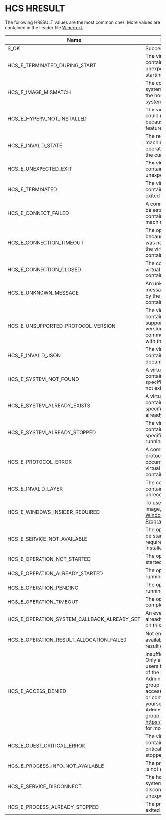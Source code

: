 # HCS HRESULT


The following HRESULT values are the most common ones. More values are contained in the header file [Winerror.h](https://docs.microsoft.com/en-us/windows/win32/api/winerror/)


|Name|Description|Value|
|---|---|---|
|S_OK|Success|0x00000000|
|HCS_E_TERMINATED_DURING_START|The virtual machine or container exited unexpectedly while starting|0x80370100|
|HCS_E_IMAGE_MISMATCH|The container operating system does not match the host operating system|0x80370101|
|HCS_E_HYPERV_NOT_INSTALLED|The virtual machine could not be started because a required feature is not installed|0x80370102|
|HCS_E_INVALID_STATE|The requested virtual machine or container operation is not valid in the current state|0x80370105|
|HCS_E_UNEXPECTED_EXIT|The virtual machine or container exited unexpectedly|0x80370106|
|HCS_E_TERMINATED|The virtual machine or container was forcefully exited|0x80370107|
|HCS_E_CONNECT_FAILED|A connection could not be established with the container or virtual machine|0x80370108|
|HCS_E_CONNECTION_TIMEOUT|The operation timed out because a response was not received from the virtual machine or container|0x80370109|
|HCS_E_CONNECTION_CLOSED|The connection with the virtual machine or container was closed|0x8037010A|
|HCS_E_UNKNOWN_MESSAGE|An unknown internal message was received by the virtual machine or container|0x8037010B|
|HCS_E_UNSUPPORTED_PROTOCOL_VERSION|The virtual machine or container does not support an available version of the communication protocol with the host|0x8037010C|
|HCS_E_INVALID_JSON|The virtual machine or container JSON document is invalid|0x8037010D|
|HCS_E_SYSTEM_NOT_FOUND|A virtual machine or container with the specified identifier does not exist|0x8037010E|
|HCS_E_SYSTEM_ALREADY_EXISTS|A virtual machine or container with the specified identifier already exists.|0x8037010F|
|HCS_E_SYSTEM_ALREADY_STOPPED|The virtual machine or container with the specified identifier is not running|0x80370110|
|HCS_E_PROTOCOL_ERROR|A communication protocol error has occurred between the virtual machine or container and the host|0x80370111|
|HCS_E_INVALID_LAYER|The container image contains a layer with an unrecognized format|0x80370112|
|HCS_E_WINDOWS_INSIDER_REQUIRED|To use this container image, you must join [the Windows Insider Program](https://go.microsoft.com/fwlink/?linkid=850659)|0x80370113|
|HCS_E_SERVICE_NOT_AVAILABLE|The operation could not be started because a required feature is not installed|0x80370114|
|HCS_E_OPERATION_NOT_STARTED|The operation has not started|0x80370115|
|HCS_E_OPERATION_ALREADY_STARTED|The operation is already running|0x80370116|
|HCS_E_OPERATION_PENDING|The operation is still running|0x80370117|
|HCS_E_OPERATION_TIMEOUT|The operation did not complete in time|0x80370118|
|HCS_E_OPERATION_SYSTEM_CALLBACK_ALREADY_SET|An event callback has already been registered on this handle|0x80370119|
|HCS_E_OPERATION_RESULT_ALLOCATION_FAILED|Not enough memory available to return the result of the operation|0x8037011A|
|HCS_E_ACCESS_DENIED|Insufficient privileges. Only administrators or users that are members of the Hyper-V Administrators user group are permitted to access virtual machines or containers. To add yourself to the Hyper-V Administrators user group, please see https://aka.ms/hcsadmin for more information.|0x8037011B|
|HCS_E_GUEST_CRITICAL_ERROR|The virtual machine or container reported a critical error and was stopped or restarted|0x8037011C|
|HCS_E_PROCESS_INFO_NOT_AVAILABLE|The process information is not available|0x8037011D|
|HCS_E_SERVICE_DISCONNECT|The host compute system service has disconnected unexpectedly|0x8037011E|
|HCS_E_PROCESS_ALREADY_STOPPED|The process has already exited|0x8037011F|